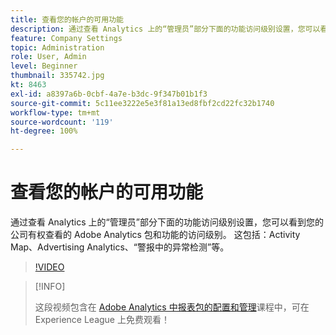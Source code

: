 ```yaml
---
title: 查看您的帐户的可用功能
description: 通过查看 Analytics 上的“管理员”部分下面的功能访问级别设置，您可以看到您的公司有权查看的 Adobe Analytics 包和功能的访问级别。 这包括 Activity Map、Advertising Analytics、“警报中的异常检测”等。
feature: Company Settings
topic: Administration
role: User, Admin
level: Beginner
thumbnail: 335742.jpg
kt: 8463
exl-id: a8397a6b-0cbf-4a7e-b3dc-9f347b01b1f3
source-git-commit: 5c11ee3222e5e3f81a13ed8fbf2cd22fc32b1740
workflow-type: tm+mt
source-wordcount: '119'
ht-degree: 100%

---
```


# 查看您的帐户的可用功能

通过查看 Analytics 上的“管理员”部分下面的功能访问级别设置，您可以看到您的公司有权查看的 Adobe Analytics 包和功能的访问级别。 这包括：Activity Map、Advertising Analytics、“警报中的异常检测”等。

>[!VIDEO](https://video.tv.adobe.com/v/335742/?quality=12&learn=on)

>[!INFO]
>
> 这段视频包含在 [Adobe Analytics 中报表包的配置和管理](https://experienceleague.adobe.com/?recommended=Analytics-A-1-2021.1.administration)课程中，可在 Experience League 上免费观看！